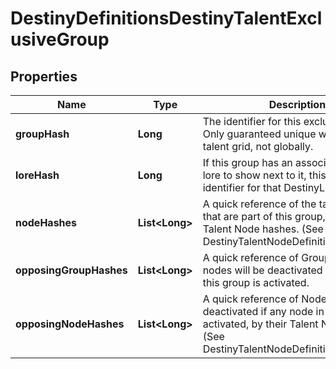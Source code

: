 
# DestinyDefinitionsDestinyTalentExclusiveGroup

## Properties
Name | Type | Description | Notes
------------ | ------------- | ------------- | -------------
**groupHash** | **Long** | The identifier for this exclusive group. Only guaranteed unique within the talent grid, not globally. |  [optional]
**loreHash** | **Long** | If this group has an associated piece of lore to show next to it, this will be the identifier for that DestinyLoreDefinition. |  [optional]
**nodeHashes** | **List&lt;Long&gt;** | A quick reference of the talent nodes that are part of this group, by their Talent Node hashes. (See DestinyTalentNodeDefinition.nodeHash) |  [optional]
**opposingGroupHashes** | **List&lt;Long&gt;** | A quick reference of Groups whose nodes will be deactivated if any node in this group is activated. |  [optional]
**opposingNodeHashes** | **List&lt;Long&gt;** | A quick reference of Nodes that will be deactivated if any node in this group is activated, by their Talent Node hashes. (See DestinyTalentNodeDefinition.nodeHash) |  [optional]



